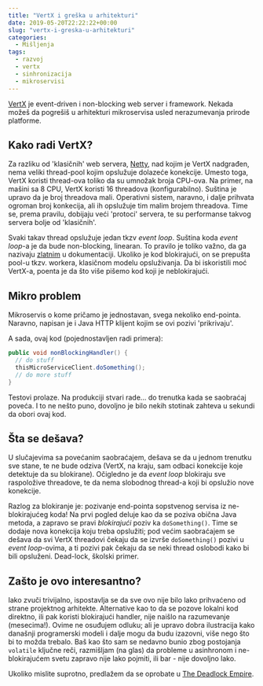 ```yaml
---
title: "VertX i greška u arhitekturi"
date: 2019-05-20T22:22:22+00:00
slug: "vertx-i-greska-u-arhitekturi"
categories:
  - Mišljenja
tags:
  - razvoj
  - vertx
  - sinhronizacija
  - mikroservisi
---
```


[VertX](https://vertx.io) je event-driven i non-blocking web server i framework. Nekada možeš da pogrešiš u arhitekturi mikroservisa usled nerazumevanja prirode platforme.
<!--more-->

## Kako radi VertX?

Za razliku od 'klasičnih' web servera, [Netty](https://netty.io), nad kojim je VertX nadgrađen, nema veliki thread-pool kojim opslužuje dolazeće konekcije. Umesto toga, VertX koristi thread-ova toliko da su umnožak broja CPU-ova. Na primer, na mašini sa 8 CPU, VertX koristi 16 threadova (konfigurabilno). Suština je upravo da je broj threadova mali. Operativni sistem, naravno, i dalje prihvata ogroman broj konkecija, ali ih opslužuje tim malim brojem threadova. Time se, prema pravilu, dobijaju veći 'protoci' servera, te su performanse takvog servera bolje od 'klasičnih'. 

Svaki takav thread opslužuje jedan tkzv _event loop_. Suština koda _event loop_-a je da bude non-blocking, linearan. To pravilo je toliko važno, da ga nazivaju [zlatnim](https://vertx.io/docs/vertx-core/groovy/#golden_rule) u dokumentaciji. Ukoliko je kod blokirajući, on se prepušta pool-u tkzv. workera, klasičnom modelu opsluživanja. Da bi iskoristili moć VertX-a, poenta je da što više pišemo kod koji je neblokirajući.

## Mikro problem

Mikroservis o kome pričamo je jednostavan, svega nekoliko end-pointa. Naravno, napisan je i Java HTTP klijent kojim se ovi pozivi 'prikrivaju'.

A sada, ovaj kod (pojednostavljen radi primera):

```java
public void nonBlockingHandler() {
  // do stuff
  thisMicroServiceClient.doSomething();
  // do more stuff
}
```

Testovi prolaze. Na produkciji stvari rade... do trenutka kada se saobraćaj poveća. I to ne nešto puno, dovoljno je bilo nekih stotinak zahteva u sekundi da obori ovaj kod.

## Šta se dešava?

U slučajevima sa povećanim saobraćajem, dešava se da u jednom trenutku sve stane, te ne bude odziva (VertX, na kraju, sam odbaci konekcije koje detektuje da su blokirane). Očigledno je da _event loop_ blokiraju sve raspoložive threadove, te da nema slobodnog thread-a koji bi opslužio nove konekcije.

Razlog za blokiranje je: pozivanje end-pointa sopstvenog servisa iz ne-blokirajućeg koda! Na prvi pogled deluje kao da se poziva obična Java metoda, a zapravo se pravi _blokirajući_ poziv ka `doSomething()`. Time se dodaje nova konekcija koju treba opslužiti; pod većim saobraćajem se dešava da svi VertX threadovi čekaju da se izvrše `doSomething()` pozivi u _event loop_-ovima, a ti pozivi pak čekaju da se neki thread oslobodi kako bi bili opsluženi. Dead-lock, školski primer.

## Zašto je ovo interesantno?

Iako zvuči trivijalno, ispostavlja se da sve ovo nije bilo lako prihvaćeno od strane projektnog arhitekte. Alternative kao to da se pozove lokalni kod direktno, ili pak koristi blokirajući handler, nije naišlo na razumevanje (mesecima!). Ovime ne osuđujem odluku; ali je upravo dobra ilustracija kako današnji programerski modeli i dalje mogu da budu izazovni, više nego što bi to možda trebalo. Baš kao što sam se nedavno bunio zbog postojanja `volatile` ključne reči, razmišljam (na glas) da probleme u asinhronom i ne-blokirajućem svetu zapravo nije lako pojmiti, ili bar - nije dovoljno lako. 

Ukoliko mislite suprotno, predlažem da se oprobate u [The Deadlock Empire](https://deadlockempire.github.io).      

